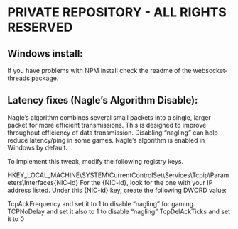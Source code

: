 # PRIVATE REPOSITORY - ALL RIGHTS RESERVED

## Windows install:
If you have problems with NPM install check the readme of the websocket-threads package.

## Latency fixes (Nagle’s Algorithm Disable):
Nagle’s algorithm combines several small packets into a single, larger packet for more efficient transmissions. This is designed to improve throughput efficiency of data transmission. Disabling “nagling” can help reduce latency/ping in some games. Nagle’s algorithm is enabled in Windows by default.

To implement this tweak, modify the following registry keys.

HKEY_LOCAL_MACHINE\SYSTEM\CurrentControlSet\Services\Tcpip\Parameters\Interfaces\{NIC-id}
For the {NIC-id}, look for the one with your IP address listed. Under this {NIC-id} key, create the following DWORD value:

TcpAckFrequency and set it to 1 to disable “nagling” for gaming.
TCPNoDelay and set it also to 1 to disable “nagling”
TcpDelAckTicks and set it to 0
